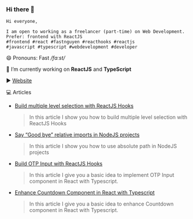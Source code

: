 ### Hi there 👋

<!--
**phatnguyenuit/phatnguyenuit** is a ✨ _special_ ✨ repository because its `README.md` (this file) appears on your GitHub profile.

Here are some ideas to get you started:

- 🔭 I’m currently working on ...
- 🌱 I’m currently learning ...
- 👯 I’m looking to collaborate on ...
- 🤔 I’m looking for help with ...
- 💬 Ask me about ...
- 📫 How to reach me: ...
- 😄 Pronouns: ...
- ⚡ Fun fact: ...
-->
```
Hi everyone,

I am open to working as a freelancer (part-time) on Web Development.
Prefer: frontend with ReactJS
#frontend #react #fastnguyen #reacthooks #reactjs
#javascript #typescript #webdevelopment #developer
```
😄 Pronouns: Fast */fɑːst/*

🔭 I’m currently working on **ReactJS** and **TypeScript**

▶ [Website](https://phatnguyenuit.github.io/)

💻 Articles

- [Build multiple level selection with ReactJS Hooks](https://medium.com/@fast.nguyen/build-multiple-level-selection-with-reactjs-hooks-d32add9b1177?source=friends_link&sk=2d6ccf22a11faadae80980f3d1d65662)

  > In this article I show you how to build multiple level selection with ReactJS Hooks

- [Say “Good bye” relative imports in NodeJS projects](https://medium.com/@fast.nguyen/say-good-bye-relative-imports-in-nodejs-projects-65513bcdae6c?source=friends_link&sk=2797966c2d15217e6a6ba9ab9fd120d9)

  > In this article I show you how to use absolute path in NodeJS projects

- [Build OTP Input with ReactJS Hooks](https://medium.com/@fast.nguyen/build-otp-input-with-reactjs-hooks-5699eb58b427?source=friends_link&sk=bbf8ad15d5f9bd81728fa0a235a7fa77)

  > In this article I give you a basic idea to implement OTP Input component in React with Typescript.

- [Enhance Countdown Component in React with Typescript](https://medium.com/@fast.nguyen/enhance-count-down-component-in-react-with-typescript-3f258c583b36?source=friends_link&sk=c4c4fd1ec3cfc3a0c8730e63a0431cc2&fbclid=IwAR37vfC3euPuAMFErV7ynRD2GhKJlEl8kzTVjnNhMNn5o68Lk01r-yK_-5Y)
  > In this article I give you a basic idea to enhance Countdown component in React with Typescript.
